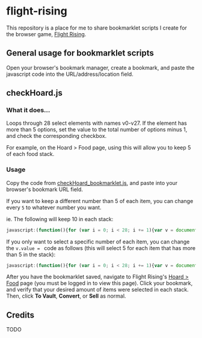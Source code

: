 # flight-rising
This repository is a place for me to share bookmarklet scripts I create for the browser game, [Flight Rising](http://www1.flightrising.com/).

## General usage for bookmarklet scripts
Open your browser's bookmark manager, create a bookmark, and paste the javascript code into the URL/address/location field.

## checkHoard.js

### What it does...
Loops through 28 select elements with names v0-v27. If the element has more than 5 options, set the value to the total number of options minus 1, and check the corresponding checkbox.

For example, on the Hoard > Food page, using this will allow you to keep 5 of each food stack.

### Usage
Copy the code from [checkHoard_bookmarklet.js](checkHoard_bookmarklet.js), and paste into your browser's bookmark URL field.

If you want to keep a different number than 5 of each item, you can change every `5` to whatever number you want.

ie. The following will keep 10 in each stack:  
```javascript
javascript:(function(){for (var i = 0; i < 28; i += 1){var v = document.getElementsByName("v" + i)[0]; if (v.length <= 10) continue; v.value = v.length - 10; document.getElementsByName("a" + i)[0].checked = true;}})();
```

If you only want to select a specific number of each item, you can change the `v.value = ` code as follows (this will select 5 for each item that has more than 5 in the stack):  
```javascript
javascript:(function(){for (var i = 0; i < 28; i += 1){var v = document.getElementsByName("v" + i)[0]; if (v.length <= 5) continue; v.value = 5; document.getElementsByName("a" + i)[0].checked = true;}})();
```

After you have the bookmarklet saved, navigate to Flight Rising's [Hoard > Food](http://flightrising.com/main.php?p=hoard) page (you must be logged in to view this page). Click your bookmark, and verify that your desired amount of items were selected in each stack. Then, click **To Vault**, **Convert**, or **Sell** as normal.

## Credits
TODO
